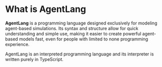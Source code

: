 # What is AgentLang

**AgentLang** is a programming language designed exclusively for modeling agent-based simulations. Its syntax and structure allow for quick understanding and simple use, making it easier to create powerful agent-based models fast, even for people with limited to none programming experience.

AgentLang is an interpreted programming language and its interpreter is written purely in TypeScript.